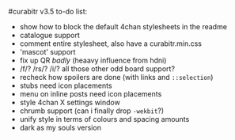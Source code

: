 #curabitr v3.5 to-do list:

* show how to block the default 4chan stylesheets in the readme
* catalogue support
* comment entire stylesheet, also have a curabitr.min.css
* 'mascot' support
* fix up QR *badly* (heaavy influence from hdni)
* /f/? /rs/? /i/? all those other odd board support?
* recheck how spoilers are done (with links and `::selection`)
* stubs need icon placements
* menu on inline posts need icon placements
* style 4chan X settings window
* chrumb support (can i finally drop `-wekbit`?)
* unify style in terms of colours and spacing amounts
* dark as my souls version
